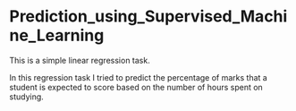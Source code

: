 # Prediction_using_Supervised_Machine_Learning
This is a simple linear regression task.

In this regression task I tried to predict the percentage of marks that a student is expected to score based on the number of hours spent on studying.
